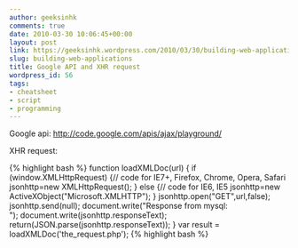 ```yaml
---
author: geeksinhk
comments: true
date: 2010-03-30 10:06:45+00:00
layout: post
link: https://geeksinhk.wordpress.com/2010/03/30/building-web-applications/
slug: building-web-applications
title: Google API and XHR request
wordpress_id: 56
tags:
- cheatsheet
- script
- programming
---
```


Google api:
http://code.google.com/apis/ajax/playground/

XHR request:

{% highlight bash %}
function loadXMLDoc(url)
{
        if (window.XMLHttpRequest)
        {// code for IE7+, Firefox, Chrome, Opera, Safari
                jsonhttp=new XMLHttpRequest();
        }
        else
        {// code for IE6, IE5
                jsonhttp=new ActiveXObject("Microsoft.XMLHTTP");
        }
        jsonhttp.open("GET",url,false);
        jsonhttp.send(null);
        document.write("Response from mysql:</br>");
        document.write(jsonhttp.responseText);
        return(JSON.parse(jsonhttp.responseText));
}
var result = loadXMLDoc('the_request.php');
{% highlight bash %}
